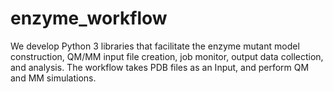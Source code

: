 # enzyme_workflow
We develop Python 3 libraries that facilitate the enzyme mutant model construction, QM/MM input file creation, job monitor, output data collection, and analysis.
The workflow takes PDB files as an Input, and perform QM and MM simulations. 
